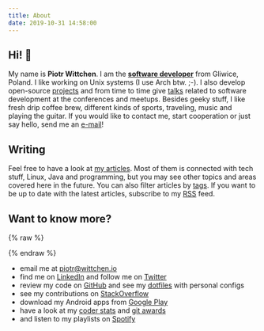 ```yaml
---
title: About
date: 2019-10-31 14:58:00
---
```


Hi! 👋
------

My name is **Piotr Wittchen**. I am the [**software developer**](https://www.linkedin.com/in/piotrwittchen/) from Gliwice, Poland. I like working on Unix systems (I use Arch btw. ;-). I also develop open-source [projects](/projects) and from time to time give [talks](/talks) related to software development at the conferences and meetups. Besides geeky stuff, I like fresh drip coffee brew, different kinds of sports, traveling, music and playing the guitar. If you would like to contact me, start cooperation or just say hello, send me an [e-mail](mailto:piotr@wittchen.io)!

Writing
-------

Feel free to have a look at [my articles](/archives). Most of them is connected with tech stuff, Linux, Java and programming, but you may see other topics and areas covered here in the future. You can also filter articles by [tags](/tags). If you want to be up to date with the latest articles, subscribe to my [RSS](/feed.xml) feed.

Want to know more?
------------------

{% raw %}
<div id="avatar"></div>
{% endraw %}

* email me at piotr@wittchen.io
* find me on [LinkedIn](http://www.linkedin.com/in/piotrwittchen) and follow me on [Twitter](https://twitter.com/piotr_wittchen)
* review my code on [GitHub](https://github.com/pwittchen) and see my [dotfiles](https://github.com/pwittchen/dotfiles) with personal configs
* see my contributions on [StackOverflow](http://stackoverflow.com/users/1150795/piotr-wittchen)
* download my Android apps from [Google Play](https://play.google.com/store/apps/dev?id=7269544076898428056)
* have a look at my [coder stats](http://coderstats.net/github/#pwittchen) and [git awards](http://git-awards.com/users/pwittchen)
* and listen to my playlists on [Spotify](https://open.spotify.com/user/1166657647)
